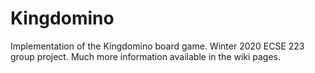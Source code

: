 # Kingdomino
Implementation of the Kingdomino board game. Winter 2020 ECSE 223 group project.
Much more information available in the wiki pages.
